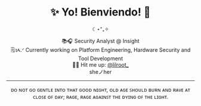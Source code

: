 <!-- README.md -->

<h1 align="center">✨ Yo! Bienviendo! 👋</h1>

<p align="center">
☾⋆⁺₊✧
</p>

<div align="center">

📚🎧 Security Analyst @ Insight  
🗒️ᝰ.ᐟ Currently working on Platform Engineering, Hardware Security and Tool Development   
📱💬 Hit me up: <a href="https://x.com/lilroot_">@lilroot_</a>  
sheノher 

</div>

---

<p align="center">
  ᴅᴏ ɴᴏᴛ ɢᴏ ɢᴇɴᴛʟᴇ ɪɴᴛᴏ ᴛʜᴀᴛ ɢᴏᴏᴅ ɴɪɢʜᴛ, ᴏʟᴅ ᴀɢᴇ ꜱʜᴏᴜʟᴅ ʙᴜʀɴ ᴀɴᴅ ʀᴀᴠᴇ ᴀᴛ ᴄʟᴏꜱᴇ ᴏꜰ ᴅᴀʏ; ʀᴀɢᴇ, ʀᴀɢᴇ ᴀɢᴀɪɴꜱᴛ ᴛʜᴇ ᴅʏɪɴɢ ᴏꜰ ᴛʜᴇ ʟɪɢʜᴛ.
</p>
